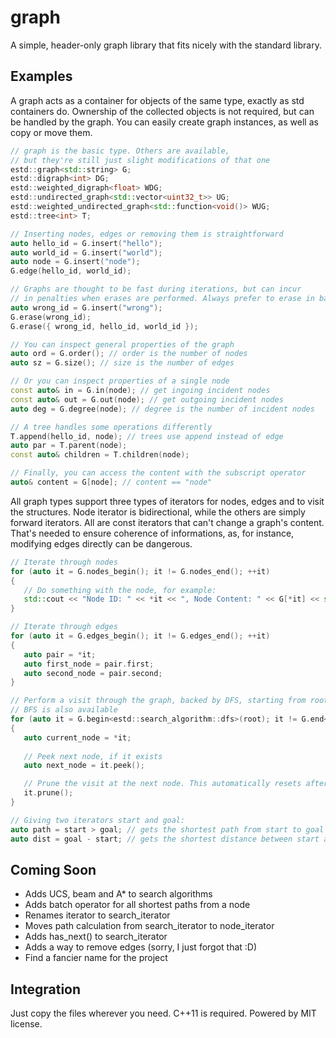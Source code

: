 # graph
A simple, header-only graph library that fits nicely with the standard library.

## Examples
A graph acts as a container for objects of the same type, exactly as std containers do. Ownership of the collected objects is not required, but can be handled by the graph.
You can easily create graph instances, as well as copy or move them.
```cpp
// graph is the basic type. Others are available, 
// but they're still just slight modifications of that one
estd::graph<std::string> G;
estd::digraph<int> DG;
estd::weighted_digraph<float> WDG;
estd::undirected_graph<std::vector<uint32_t>> UG;
estd::weighted_undirected_graph<std::function<void()> WUG;
estd::tree<int> T;

// Inserting nodes, edges or removing them is straightforward
auto hello_id = G.insert("hello");
auto world_id = G.insert("world");
auto node = G.insert("node");
G.edge(hello_id, world_id);

// Graphs are thought to be fast during iterations, but can incur
// in penalties when erases are performed. Always prefer to erase in batch
auto wrong_id = G.insert("wrong");
G.erase(wrong_id);
G.erase({ wrong_id, hello_id, world_id });

// You can inspect general properties of the graph
auto ord = G.order(); // order is the number of nodes
auto sz = G.size(); // size is the number of edges

// Or you can inspect properties of a single node
const auto& in = G.in(node); // get ingoing incident nodes
const auto& out = G.out(node); // get outgoing incident nodes
auto deg = G.degree(node); // degree is the number of incident nodes

// A tree handles some operations differently
T.append(hello_id, node); // trees use append instead of edge
auto par = T.parent(node);
const auto& children = T.children(node);

// Finally, you can access the content with the subscript operator
auto& content = G[node]; // content == "node"
```
All graph types support three types of iterators for nodes, edges and to visit the structures. Node iterator is bidirectional, while the others are simply forward iterators.
All are const iterators that can't change a graph's content. That's needed to ensure coherence of informations, as, for instance, modifying edges directly can be dangerous.
```cpp
// Iterate through nodes
for (auto it = G.nodes_begin(); it != G.nodes_end(); ++it)
{
   // Do something with the node, for example:
   std::cout << "Node ID: " << *it << ", Node Content: " << G[*it] << std::endl;
}

// Iterate through edges
for (auto it = G.edges_begin(); it != G.edges_end(); ++it)
{
   auto pair = *it;
   auto first_node = pair.first;
   auto second_node = pair.second;
}

// Perform a visit through the graph, backed by DFS, starting from root id.
// BFS is also available
for (auto it = G.begin<estd::search_algorithm::dfs>(root); it != G.end<estd::search_algorithm>(); ++it)
{
   auto current_node = *it;
   
   // Peek next node, if it exists
   auto next_node = it.peek();

   // Prune the visit at the next node. This automatically resets after first use
   it.prune();
}

// Giving two iterators start and goal:
auto path = start > goal; // gets the shortest path from start to goal
auto dist = goal - start; // gets the shortest distance between start and goal
```

## Coming Soon
- Adds UCS, beam and A* to search algorithms
- Adds batch operator for all shortest paths from a node
- Renames iterator to search_iterator
- Moves path calculation from search_iterator to node_iterator
- Adds has_next() to search_iterator
- Adds a way to remove edges (sorry, I just forgot that :D) 
- Find a fancier name for the project

## Integration
Just copy the files wherever you need. C++11 is required. Powered by MIT license.
